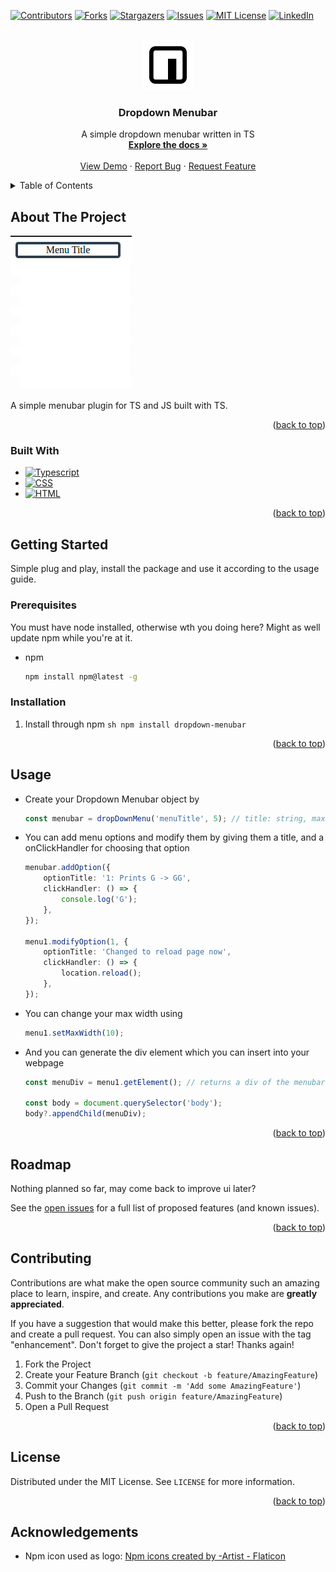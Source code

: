 <!-- Copyright notice for this README.md template -->

<!-- MIT License

Copyright (c) 2021 Othneil Drew

Permission is hereby granted, free of charge, to any person obtaining a copy
of this software and associated documentation files (the "Software"), to deal
in the Software without restriction, including without limitation the rights
to use, copy, modify, merge, publish, distribute, sublicense, and/or sell
copies of the Software, and to permit persons to whom the Software is
furnished to do so, subject to the following conditions:

The above copyright notice and this permission notice shall be included in all
copies or substantial portions of the Software.

THE SOFTWARE IS PROVIDED "AS IS", WITHOUT WARRANTY OF ANY KIND, EXPRESS OR
IMPLIED, INCLUDING BUT NOT LIMITED TO THE WARRANTIES OF MERCHANTABILITY,
FITNESS FOR A PARTICULAR PURPOSE AND NONINFRINGEMENT. IN NO EVENT SHALL THE
AUTHORS OR COPYRIGHT HOLDERS BE LIABLE FOR ANY CLAIM, DAMAGES OR OTHER
LIABILITY, WHETHER IN AN ACTION OF CONTRACT, TORT OR OTHERWISE, ARISING FROM,
OUT OF OR IN CONNECTION WITH THE SOFTWARE OR THE USE OR OTHER DEALINGS IN THE
SOFTWARE. -->

<a name="readme-top"></a>

<!-- PROJECT SHIELDS -->
<!--
*** I'm using markdown "reference style" links for readability.
*** Reference links are enclosed in brackets [ ] instead of parentheses ( ).
*** See the bottom of this document for the declaration of the reference variables
*** for contributors-url, forks-url, etc. This is an optional, concise syntax you may use.
*** https://www.markdownguide.org/basic-syntax/#reference-style-links
-->

[![Contributors][contributors-shield]][contributors-url]
[![Forks][forks-shield]][forks-url]
[![Stargazers][stars-shield]][stars-url]
[![Issues][issues-shield]][issues-url]
[![MIT License][license-shield]][license-url]
[![LinkedIn][linkedin-shield]][linkedin-url]

<!-- PROJECT LOGO -->
<br />
<div align="center">
  <a href="https://github.com/SilentStorm2k/dropdown-menubar">
    <img src="src/assets/logo.png" alt="Logo" width="80" height="80">
  </a>

<h3 align="center">Dropdown Menubar</h3>

  <p align="center">
    A simple dropdown menubar written in TS
    <br />
    <a href="https://github.com/SilentStorm2k/dropdown-menubar"><strong>Explore the docs »</strong></a>
    <br />
    <br />
    <a href="https://silentStorm2k.github.io/dropdown-menubar">View Demo</a>
    ·
    <a href="https://github.com/SilentStorm2k/dropdown-menubar/issues">Report Bug</a>
    ·
    <a href="https://github.com/SilentStorm2k/dropdown-menubar/issues">Request Feature</a>
  </p>
</div>

<!-- TABLE OF CONTENTS -->
<details>
  <summary>Table of Contents</summary>
  <ol>
    <li>
      <a href="#about-the-project">About The Project</a>
      <ul>
        <li><a href="#built-with">Built With</a></li>
      </ul>
    </li>
    <li>
      <a href="#getting-started">Getting Started</a>
      <ul>
        <li><a href="#prerequisites">Prerequisites</a></li>
        <li><a href="#installation">Installation</a></li>
      </ul>
    </li>
    <li><a href="#usage">Usage</a></li>
    <li><a href="#roadmap">Roadmap</a></li>
    <li><a href="#contributing">Contributing</a></li>
    <li><a href="#license">License</a></li>
    <li><a href="#contact">Contact</a></li>
    <li><a href="#acknowledgments">Acknowledgments</a></li>
  </ol>
</details>

<!-- ABOUT THE PROJECT -->

## About The Project

[![Dropdown Menubar screenshot][product-screenshot]](https://silentStorm2k.github.io/dropdown-menubar)

A simple menubar plugin for TS and JS built with TS.

<p align="right">(<a href="#readme-top">back to top</a>)</p>

### Built With

- [![Typescript][Typescript-shield]][Typescript-url]
- [![CSS][CSS-shield]][CSS-url]
- [![HTML][HTML-shield]][HTML-url]

<p align="right">(<a href="#readme-top">back to top</a>)</p>

<!-- GETTING STARTED -->

## Getting Started

Simple plug and play, install the package and use it according to the usage guide.

### Prerequisites

You must have node installed, otherwise wth you doing here? Might as well update npm while you're at it.

- npm
    ```sh
    npm install npm@latest -g
    ```

### Installation

1. Install through npm
`sh
    npm install dropdown-menubar
    `
   <p align="right">(<a href="#readme-top">back to top</a>)</p>

<!-- USAGE EXAMPLES -->

## Usage

- Create your Dropdown Menubar object by

    ```ts
    const menubar = dropDownMenu('menuTitle', 5); // title: string, maxWidth in rem: Number
    ```

- You can add menu options and modify them by giving them a title, and a onClickHandler for choosing that option

    ```ts
    menubar.addOption({
        optionTitle: '1: Prints G -> GG',
        clickHandler: () => {
            console.log('G');
        },
    });

    menu1.modifyOption(1, {
        optionTitle: 'Changed to reload page now',
        clickHandler: () => {
            location.reload();
        },
    });
    ```

- You can change your max width using

    ```ts
    menu1.setMaxWidth(10);
    ```

- And you can generate the div element which you can insert into your webpage

    ```ts
    const menuDiv = menu1.getElement(); // returns a div of the menubar

    const body = document.querySelector('body');
    body?.appendChild(menuDiv);
    ```

<p align="right">(<a href="#readme-top">back to top</a>)</p>

<!-- ROADMAP -->

## Roadmap

Nothing planned so far, may come back to improve ui later?

See the [open issues](https://github.com/SilentStorm2k/dropdown-menubar/issues) for a full list of proposed features (and known issues).

<p align="right">(<a href="#readme-top">back to top</a>)</p>

<!-- CONTRIBUTING -->

## Contributing

Contributions are what make the open source community such an amazing place to learn, inspire, and create. Any contributions you make are **greatly appreciated**.

If you have a suggestion that would make this better, please fork the repo and create a pull request. You can also simply open an issue with the tag "enhancement".
Don't forget to give the project a star! Thanks again!

1. Fork the Project
2. Create your Feature Branch (`git checkout -b feature/AmazingFeature`)
3. Commit your Changes (`git commit -m 'Add some AmazingFeature'`)
4. Push to the Branch (`git push origin feature/AmazingFeature`)
5. Open a Pull Request

<p align="right">(<a href="#readme-top">back to top</a>)</p>

<!-- LICENSE -->

## License

Distributed under the MIT License. See `LICENSE` for more information.

<p align="right">(<a href="#readme-top">back to top</a>)</p>

<!-- Acknowledgements -->

## Acknowledgements

- Npm icon used as logo: <a href="https://www.flaticon.com/free-icons/npm" title="npm icons">Npm icons created by -Artist - Flaticon</a>

<!-- MARKDOWN LINKS & IMAGES -->
<!-- https://www.markdownguide.org/basic-syntax/#reference-style-links -->

[contributors-shield]: https://img.shields.io/github/contributors/SilentStorm2k/dropdown-menubar.svg?style=for-the-badge
[contributors-url]: https://github.com/SilentStorm2k/dropdown-menubar/graphs/contributors
[forks-shield]: https://img.shields.io/github/forks/SilentStorm2k/dropdown-menubar.svg?style=for-the-badge
[forks-url]: https://github.com/SilentStorm2k/dropdown-menubar/network/members
[stars-shield]: https://img.shields.io/github/stars/SilentStorm2k/dropdown-menubar.svg?style=for-the-badge
[stars-url]: https://github.com/SilentStorm2k/dropdown-menubar/stargazers
[issues-shield]: https://img.shields.io/github/issues/SilentStorm2k/dropdown-menubar.svg?style=for-the-badge
[issues-url]: https://github.com/SilentStorm2k/dropdown-menubar/issues
[license-shield]: https://img.shields.io/github/license/SilentStorm2k/dropdown-menubar.svg?style=for-the-badge
[license-url]: https://github.com/SilentStorm2k/dropdown-menubar/blob/master/LICENSE
[linkedin-shield]: https://img.shields.io/badge/-LinkedIn-black.svg?style=for-the-badge&logo=linkedin&colorB=555
[linkedin-url]: https://linkedin.com/in/linkedin_username
[product-screenshot]: src/assets/screenshot.gif
[Next.js]: https://img.shields.io/badge/next.js-000000?style=for-the-badge&logo=nextdotjs&logoColor=white
[Next-url]: https://nextjs.org/
[React.js]: https://img.shields.io/badge/React-20232A?style=for-the-badge&logo=react&logoColor=61DAFB
[React-url]: https://reactjs.org/
[Vue.js]: https://img.shields.io/badge/Vue.js-35495E?style=for-the-badge&logo=vuedotjs&logoColor=4FC08D
[Vue-url]: https://vuejs.org/
[Angular.io]: https://img.shields.io/badge/Angular-DD0031?style=for-the-badge&logo=angular&logoColor=white
[Angular-url]: https://angular.io/
[Svelte.dev]: https://img.shields.io/badge/Svelte-4A4A55?style=for-the-badge&logo=svelte&logoColor=FF3E00
[Svelte-url]: https://svelte.dev/
[Laravel.com]: https://img.shields.io/badge/Laravel-FF2D20?style=for-the-badge&logo=laravel&logoColor=white
[Laravel-url]: https://laravel.com
[Bootstrap.com]: https://img.shields.io/badge/Bootstrap-563D7C?style=for-the-badge&logo=bootstrap&logoColor=white
[Bootstrap-url]: https://getbootstrap.com
[JQuery.com]: https://img.shields.io/badge/jQuery-0769AD?style=for-the-badge&logo=jquery&logoColor=white
[JQuery-url]: https://jquery.com
[Typescript-url]: https://www.typescriptlang.org/
[Typescript-shield]: https://shields.io/badge/TypeScript-3178C6?logo=TypeScript&logoColor=FFF&style=flat-square
[CSS-url]: https://developer.mozilla.org/en-US/docs/Learn_web_development/Core/Styling_basics
[CSS-shield]: https://img.shields.io/badge/CSS-239120?&style=for-the-badge&logo=css3&logoColor=white
[HTML-url]: https://developer.mozilla.org/en-US/docs/Web/HTML
[HTML-shield]: https://img.shields.io/badge/HTML-239120?style=for-the-badge&logo=html5&logoColor=white
